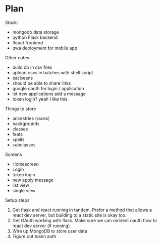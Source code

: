 # Plan
Stack:
- mongodb data storage
- python Flask backend
- React frontend
- pwa deployment for mobile app

Other notes:
- build db in csv files
- upload csvs in batches with shell script
- eat beans
- should be able to share links
- google oauth for login / application
- let new applications add a message
- token login? yeah I like this

Things to store
- ancestries (races)
- backgrounds
- classes
- feats
- spells
- subclasses

Screens
- Homescreen
- Login
- token login
- new apply message
- list view
- single view

Setup steps
1. Get flask and react running in tandem. Prefer a method that allows a react dev server, but building to a static site is okay too.
2. Get OAuth working with flask. Make sure we can redirect oauth flow to react dev server (if running)
3. Wire up MongoDB to store user data
4. Figure out token auth